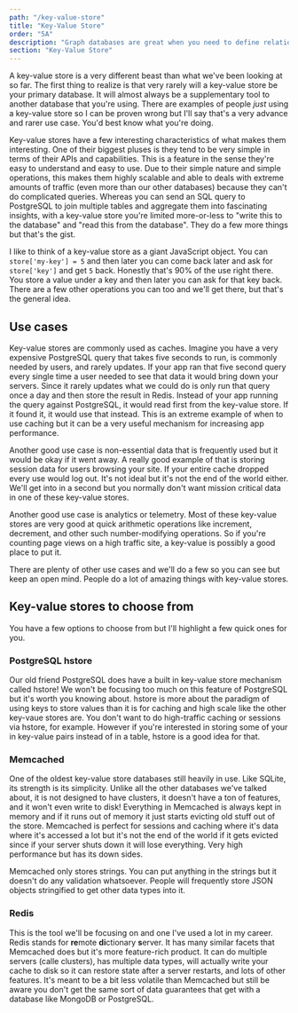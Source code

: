 ```yaml
---
path: "/key-value-store"
title: "Key-Value Store"
order: "5A"
description: "Graph databases are great when you need to define relations between objects that can have complex webs of relations especially for things like social networks."
section: "Key-Value Store"
---
```


A key-value store is a very different beast than what we've been looking at so far. The first thing to realize is that very rarely will a key-value store be your primary database. It will almost always be a supplementary tool to another database that you're using. There are examples of people _just_ using a key-value store so I can be proven wrong but I'll say that's a very advance and rarer use case. You'd best know what you're doing.

Key-value stores have a few interesting characteristics of what makes them interesting. One of their biggest pluses is they tend to be very simple in terms of their APIs and capabilities. This is a feature in the sense they're easy to understand and easy to use. Due to their simple nature and simple operations, this makes them highly scalable and able to deals with extreme amounts of traffic (even more than our other databases) because they can't do complicated queries. Whereas you can send an SQL query to PostgreSQL to join multiple tables and aggregate them into fascinating insights, with a key-value store you're limited more-or-less to "write this to the database" and "read this from the database". They do a few more things but that's the gist.

I like to think of a key-value store as a giant JavaScript object. You can `store['my-key'] = 5` and then later you can come back later and ask for `store['key']` and get `5` back. Honestly that's 90% of the use right there. You store a value under a key and then later you can ask for that key back. There are a few other operations you can too and we'll get there, but that's the general idea.

## Use cases

Key-value stores are commonly used as caches. Imagine you have a very expensive PostgreSQL query that takes five seconds to run, is commonly needed by users, and rarely updates. If your app ran that five second query every single time a user needed to see that data it would bring down your servers. Since it rarely updates what we could do is only run that query once a day and then store the result in Redis. Instead of your app running the query against PostgreSQL, it would read first from the key-value store. If it found it, it would use that instead. This is an extreme example of when to use caching but it can be a very useful mechanism for increasing app performance.

Another good use case is non-essential data that is frequently used but it would be okay if it went away. A really good example of that is storing session data for users browsing your site. If your entire cache dropped every use would log out. It's not ideal but it's not the end of the world either. We'll get into in a second but you normally don't want mission critical data in one of these key-value stores.

Another good use case is analytics or telemetry. Most of these key-value stores are very good at quick arithmetic operations like increment, decrement, and other such number-modifying operations. So if you're counting page views on a high traffic site, a key-value is possibly a good place to put it.

There are plenty of other use cases and we'll do a few so you can see but keep an open mind. People do a lot of amazing things with key-value stores.

## Key-value stores to choose from

You have a few options to choose from but I'll highlight a few quick ones for you.

### PostgreSQL hstore

Our old friend PostgreSQL does have a built in key-value store mechanism called hstore! We won't be focusing too much on this feature of PostgreSQL but it's worth you knowing about. hstore is more about the paradigm of using keys to store values than it is for caching and high scale like the other key-vaue stores are. You don't want to do high-traffic caching or sessions via hstore, for example. However if you're interested in storing some of your in key-value pairs instead of in a table, hstore is a good idea for that.

### Memcached

One of the oldest key-value store databases still heavily in use. Like SQLite, its strength is its simplicity. Unlike all the other databases we've talked about, it is not designed to have clusters, it doesn't have a ton of features, and it won't even write to disk! Everything in Memcached is always kept in memory and if it runs out of memory it just starts evicting old stuff out of the store. Memcached is perfect for sessions and caching where it's data where it's accessed a lot but it's not the end of the world if it gets evicted since if your server shuts down it will lose everything. Very high performance but has its down sides.

Memcached only stores strings. You can put anything in the strings but it doesn't do any validation whatsoever. People will frequently store JSON objects stringified to get other data types into it.

### Redis

This is the tool we'll be focusing on and one I've used a lot in my career. Redis stands for **re**mote **di**ctionary **s**erver. It has many similar facets that Memcached does but it's more feature-rich product. It can do multiple servers (calle clusters), has multiple data types, will actually write your cache to disk so it can restore state after a server restarts, and lots of other features. It's meant to be a bit less volatile than Memcached but still be aware you don't get the same sort of data guarantees that get with a database like MongoDB or PostgreSQL.
